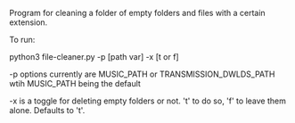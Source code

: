 Program for cleaning a folder of empty folders and files with a certain extension.

To run:

python3 file-cleaner.py -p [path var] -x [t or f]

-p options currently are MUSIC_PATH or TRANSMISSION_DWLDS_PATH wtih MUSIC_PATH being the default

-x is a toggle for deleting empty folders or not. 't' to do so, 'f' to leave them alone. Defaults to 't'. 
